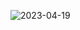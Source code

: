 ![2023-04-19](https://user-images.githubusercontent.com/125793435/233011577-c7bf2224-57a8-4c2b-a078-0e0f9253b369.png)
